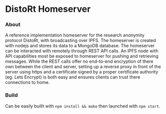 # DistoRt Homeserver


### About
A reference implementation homeserver for the research anonymity protocol DistoRt, with broadcasting over IPFS. The homeserver is created with nodejs and stores its data to a MongoDB database. 
The homeserver can be interacted with remotely through REST API calls. An IPFS node with API capabilities most be exposed to homeserver for pushing and retrieving messages. 
While the REST calls offer no end-to-end encryption of there own between the client and server, setting up a reverse proxy in front of the server using https and a certificate 
signed by a proper certificate authority (eg. Lets Encrypt) is both easy and ensures clients can trust there connections to home. 

### Build
Can be easily buillt with `npm install && make` then launched with `npm start`.
